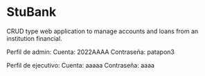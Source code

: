 # StuBank
 CRUD type web application to manage accounts and loans from an institution financial.


Perfil de admin:
    Cuenta: 2022AAAA
    Contraseña: patapon3

Perfil de ejecutivo:
    Cuenta: aaaaa
    Contraseña: aaaa